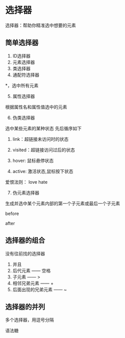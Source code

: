 # 选择器
选择器：帮助你精准选中想要的元素

## 简单选择器
1. ID选择器
2. 元素选择器
3. 类选择器
4. 通配符选择器

*，选中所有元素

5. 属性选择器

根据属性名和属性值选中的元素

6. 伪类选择器

选中某些元素的某种状态
先后循序如下

1) link：超链接未访问时的状态

2) visited：超链接访问过后的状态

3) hover: 鼠标悬停状态

4) active: 激活状态,鼠标按下状态

爱恨法则： love hate

7. 伪元素选择器

生成并选中某个元素内部的第一个子元素或最后一个子元素

before

after


## 选择器的组合
没有往前找的选择器
1. 并且
2. 后代元素 —— 空格
3. 子元素 —— >
4. 相邻兄弟元素 —— +
5. 后面出现的兄弟元素 —— ~

## 选择器的并列 

多个选择器，用逗号分隔

语法糖

